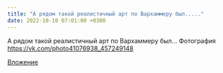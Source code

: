 ```yaml
---
title: "А рядом такой реалистичный арт по Вархаммеру был....."
date: 2022-10-10 07:01:00 +0300
---
```


А рядом такой реалистичный арт по Вархаммеру был...
Фотография
https://vk.com/photo41076938_457249148

[Вложение](https://vk.com/photo41076938_457249148)
